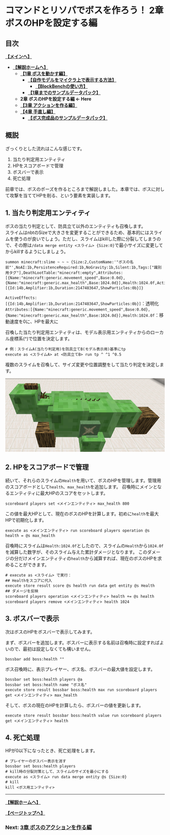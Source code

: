 # コマンドとリソパでボスを作ろう！  2章 ボスのHPを設定する編

## 目次

**[【メインへ】](https://github.com/Keeema-1/CustomModelBoss)**

 - **[【解説ホームへ】](https://github.com/Keeema-1/CustomModelBoss/blob/main/lectures/home.md)** 
     - **[【1章 ボスを動かす編】](https://github.com/Keeema-1/CustomModelBoss/blob/main/lectures/lec1.md)**  
         - **[【自作モデルをマイクラ上で表示する方法】](https://github.com/Keeema-1/CustomModelBoss/blob/main/lectures/lecA.md)**
             - **[【BlockBenchの使い方】](https://github.com/Keeema-1/CustomModelBoss/blob/main/lectures/lecB.md)**
         - **[【1章までのサンプルデータパック】](https://github.com/Keeema-1/CustomModelBoss/blob/sample1/README.md)**
     - **2章 ボスのHPを設定する編 ← Here**
     - **[【3章 アクションを作る編】](https://github.com/Keeema-1/CustomModelBoss/blob/main/lectures/lec3.md)**
     - **[【4章 手直し編】](https://github.com/Keeema-1/CustomModelBoss/blob/main/lectures/lec4.md)**
         - **[【ボス完成品のサンプルデータパック】](https://github.com/Keeema-1/CustomModelBoss/blob/sample2/README.md)**

## 概説

ざっくりとした流れはこんな感じです。

1. 当たり判定用エンティティ
2. HPをスコアボードで管理
3. ボスバーで表示
4. 死亡処理

前章では、ボスのポーズを作るところまで解説しました。本章では、ボスに対して攻撃を当ててHPを削る、という要素を実装します。

## 1. 当たり判定用エンティティ

ボスの当たり判定として、防具立て以外のエンティティも召喚します。  
スライムはnbtのSizeで大きさを変更することができるため、基本的にはスライムを使うのが良いでしょう。ただし、スライムはkillした際に分裂してしまうので、その際は`/data merge entity <スライム> {Size:0}`で最小サイズに変更してからkillするようにしましょう。

    summon minecraft:slime ~ ~ ~ {Size:2,CustomName:'"ボスの名前"',NoAI:1b,PersistenceRequired:1b,NoGravity:1b,Silent:1b,Tags:["識別用タグ"],DeathLootTable:"minecraft:empty",Attributes:[{Name:"minecraft:generic.movement_speed",Base:0.0d},{Name:"minecraft:generic.max_health",Base:1024.0d}],Health:1024.0f,ActiveEffects:[{Id:14b,Amplifier:1b,Duration:2147483647,ShowParticles:0b}]}

`ActiveEffects:[{Id:14b,Amplifier:1b,Duration:2147483647,ShowParticles:0b}]`：透明化  
`Attributes:[{Name:"minecraft:generic.movement_speed",Base:0.0d},{Name:"minecraft:generic.max_health",Base:1024.0d}],Health:1024.0f`：移動速度を0に、HPを最大に  

召喚した当たり判定用エンティティは、モデル表示用エンティティからのローカル座標系(^)で位置を決定します。

    # 例：スライムA(当たり判定用)を防具立てB(モデル表示用)基準にtp
    execute as <スライムA> at <防具立てB> run tp ^ ^1 ^0.5

複数のスライムを召喚して、サイズ変更や位置調整をして当たり判定を決定します。

![demo](https://github.com/Keeema-1/CustomModelBoss/blob/main/materials/7.png)


## 2. HPをスコアボードで管理

続いて、それらのスライムの`Health`を用いて、ボスのHPを管理します。管理用のスコアボードとして`health`、`max_health`を追加します。
召喚時にメインとなるエンティティに最大HPのスコアをセットします。

    scoreboard players set <メインエンティティ> max_health 800

この値を最大HPとして、現在のボスのHPを計算します。初めに`health`を最大HPで初期化します。

    execute as <メインエンティティ> run scoreboard players operation @s health = @s max_health

召喚時にスライムは`Health:1024.0f`としたので、スライムの`Health`から`1024.0f`を減算した数字が、そのスライム与えた累計ダメージとなります。
このダメージの分だけメインエンティティの`health`から減算すれば、現在のボスのHPを求めることができます。

    # execute as <スライム> で実行：
    ## Healthをスコアに代入
    execute store result score @s health run data get entity @s Health
    ## ダメージを反映
    scoreboard players operation <メインエンティティ> health += @s health
    scoreboard players remove <メインエンティティ> health 1024

## 3. ボスバーで表示

次はボスのHPをボスバーで表示してみます。

まず、ボスバーを追加します。ボスバーに表示する名前は召喚時に設定すればよいので、最初は設定しなくても構いません。

    bossbar add boss:health ""

ボス召喚時に、表示プレイヤー、ボス名、ボスバーの最大値を設定します。

    bossbar set boss:health players @a
    bossbar set boss:health name "ボス名"
    execute store result bossbar boss:health max run scoreboard players get <メインエンティティ> max_health

そして、ボスの現在のHPを計算したら、ボスバーの値を更新します。

    execute store result bossbar boss:health value run scoreboard players get <メインエンティティ> health



## 4. 死亡処理

HPが0以下になったとき、死亡処理をします。

    # プレイヤーのボスバー表示を消す
    bossbar set boss:health players
    # kill時の分裂対策として、スライムのサイズを最小にする
    execute as <スライム> run data merge entity @s {Size:0}
    # kill
    kill <ボス用エンティティ>


___

**[【解説ホームへ】](https://github.com/Keeema-1/CustomModelBoss/blob/main/lectures/home.md)**

**[【ページトップへ】](https://github.com/Keeema-1/CustomModelBoss/blob/main/lectures/lec3.md)**


### Next: [3章 ボスのアクションを作る編](https://github.com/Keeema-1/CustomModelBoss/blob/main/lectures/lec3.md)
